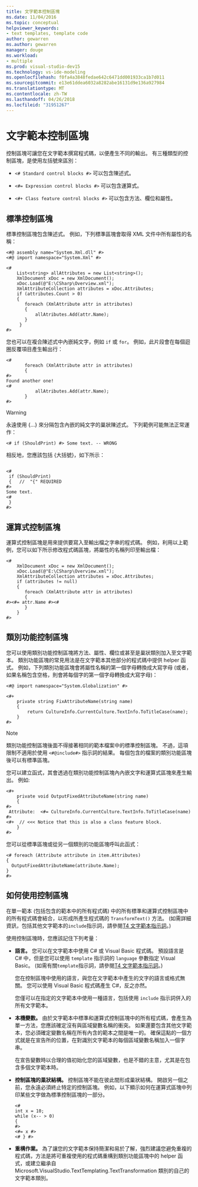 ```yaml
---
title: 文字範本控制區塊
ms.date: 11/04/2016
ms.topic: conceptual
helpviewer_keywords:
- text templates, template code
author: gewarren
ms.author: gewarren
manager: douge
ms.workload:
- multiple
ms.prod: visual-studio-dev15
ms.technology: vs-ide-modeling
ms.openlocfilehash: f0fa4a3848fedae642c6471dd001933ca1b7d011
ms.sourcegitcommit: e13e61ddea6032a8282abe16131d9e136a927984
ms.translationtype: MT
ms.contentlocale: zh-TW
ms.lasthandoff: 04/26/2018
ms.locfileid: "31951267"
---
```

# <a name="text-template-control-blocks"></a>文字範本控制區塊
控制區塊可讓您在文字範本撰寫程式碼，以便產生不同的輸出。 有三種類型的控制區塊，是使用左括號來區別：

-   `<# Standard control blocks #>` 可以包含陳述式。

-   `<#= Expression control blocks #>` 可以包含運算式。

-   `<#+ Class feature control blocks #>` 可以包含方法、欄位和屬性。

## <a name="standard-control-block"></a>標準控制區塊
 標準控制區塊包含陳述式。 例如，下列標準區塊會取得 XML 文件中所有屬性的名稱：

```
<#@ assembly name="System.Xml.dll" #>
<#@ import namespace="System.Xml" #>

<#
    List<string> allAttributes = new List<string>();
    XmlDocument xDoc = new XmlDocument();
    xDoc.Load(@"E:\CSharp\Overview.xml");
    XmlAttributeCollection attributes = xDoc.Attributes;
    if (attributes.Count > 0)
    {
       foreach (XmlAttribute attr in attributes)
       {
           allAtributes.Add(attr.Name);
       }
     }
#>
```

 您也可以在複合陳述式中內嵌純文字，例如 `if` 或 `for`。 例如，此片段會在每個迴圈反覆項目產生輸出行：

```
<#
       foreach (XmlAttribute attr in attributes)
       {
#>
Found another one!
<#
           allAtributes.Add(attr.Name);
       }
#>
```

> [!WARNING]
>  永遠使用 {...} 來分隔包含內嵌的純文字的巢狀陳述式。 下列範例可能無法正常運作：
>
>  `<# if (ShouldPrint) #> Some text. -- WRONG`
>
>  相反地，您應該包括 {大括號}，如下所示：

```

<#
 if (ShouldPrint)
 {   //  "{" REQUIRED
#>
Some text.
<#
 }
#>

```

## <a name="expression-control-block"></a>運算式控制區塊
 運算式控制區塊是用來提供要寫入至輸出檔之字串的程式碼。 例如，利用以上範例，您可以如下所示修改程式碼區塊，將屬性的名稱列印至輸出檔：

```
<#
    XmlDocument xDoc = new XmlDocument();
    xDoc.Load(@"E:\CSharp\Overview.xml");
    XmlAttributeCollection attributes = xDoc.Attributes;
    if (attributes != null)
    {
       foreach (XmlAttribute attr in attributes)
       {
#><#= attr.Name #><#
       }
    }
#>
```

## <a name="class-feature-control-block"></a>類別功能控制區塊
 您可以使用類別功能控制區塊將方法、屬性、欄位或甚至是巢狀類別加入至文字範本。 類別功能區塊的常見用法是在文字範本其他部分的程式碼中提供 helper 函式。 例如，下列類別功能區塊會將屬性名稱的第一個字母轉換成大寫字母 (或者，如果名稱包含空格，則會將每個字的第一個字母轉換成大寫字母)：

```
<#@ import namespace="System.Globalization" #>
```

```
<#+
    private string FixAttributeName(string name)
    {
        return CultureInfo.CurrentCulture.TextInfo.ToTitleCase(name);
    }
#>
```

> [!NOTE]
>  類別功能控制區塊後面不得接著相同的範本檔案中的標準控制區塊。 不過，這項限制不適用於使用 `<#@include#>` 指示詞的結果。 每個包含的檔案的類別功能區塊後可以有標準區塊。

 您可以建立函式，其會透過在類別功能控制區塊內內嵌文字和運算式區塊來產生輸出。 例如: 

```
<#+
    private void OutputFixedAttributeName(string name)
    {
#>
 Attribute:  <#= CultureInfo.CurrentCulture.TextInfo.ToTitleCase(name) #>
<#+  // <<< Notice that this is also a class feature block.
    }
#>
```

 您可以從標準區塊或從另一個類別的功能區塊呼叫此函式：

```
<# foreach (Attribute attribute in item.Attributes)
{
  OutputFixedAttributeName(attribute.Name);
}
#>
```

## <a name="how-to-use-control-blocks"></a>如何使用控制區塊
 在單一範本 (包括包含的範本中的所有程式碼) 中的所有標準和運算式控制區塊中的所有程式碼會結合，以形成所產生程式碼的 `TransformText()` 方法。 (如需詳細資訊，包括其他文字範本的`include`指示詞，請參閱[T4 文字範本指示詞](../modeling/t4-text-template-directives.md)。)

 使用控制區塊時，您應該記住下列考量：

-   **語言。** 您可以在文字範本中使用 C# 或 Visual Basic 程式碼。 預設語言是 C# 中，但是您可以使用 `template` 指示詞的 `language` 參數指定 Visual Basic。 (如需有關`template`指示詞，請參閱[T4 文字範本指示詞](../modeling/t4-text-template-directives.md)。)

     您在控制區塊中使用的語言，與您在文字範本中產生的文字的語言或格式無關。 您可以使用 Visual Basic 程式碼產生 C#，反之亦然。

     您僅可以在指定的文字範本中使用一種語言，包括使用 `include` 指示詞併入的所有文字範本。

-   **本機變數。** 由於文字範本中標準和運算式控制區塊中的所有程式碼，會產生為單一方法，您應該確定沒有與區域變數名稱的衝突。 如果還要包含其他文字範本，您必須確定變數名稱在所有內含的範本之間是唯一的。 確保這點的一個方式就是在宣告所的位置，在對識別文字範本的每個區域變數名稱加入一個字串。

     在宣告變數時以合理的值初始化您的區域變數，也是不錯的主意，尤其是在包含多個文字範本時。

-   **控制區塊的巢狀結構。** 控制區塊不能在彼此間形成巢狀結構。 開啟另一個之前，您永遠必須終止特定的控制區塊。 例如，以下顯示如何在運算式區塊中列印某些文字做為標準控制區塊的一部分。

    ```
    <#
    int x = 10;
    while (x-- > 0)
    {
    #>
    <#= x #>
    <# } #>
    ```

-   **重構作業。** 為了讓您的文字範本保持簡潔和易於了解，強烈建議您避免重複的程式碼，方法是將可重複使用的程式碼重構到類別功能區塊中的 helper 函式，或建立繼承自 Microsoft.VisualStudio.TextTemplating.TextTransformation 類別的自己的文字範本類別。